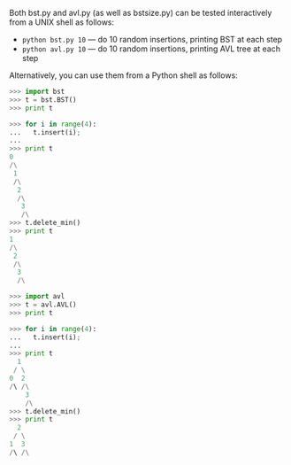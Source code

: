 Both bst.py and avl.py (as well as bstsize.py) can be tested interactively from a UNIX shell as follows:

* `python bst.py 10` — do 10 random insertions, printing BST at each step
* `python avl.py 10` — do 10 random insertions, printing AVL tree at each step


Alternatively, you can use them from a Python shell as follows:

```python
>>> import bst
>>> t = bst.BST()
>>> print t

>>> for i in range(4):
...   t.insert(i);
...
>>> print t
0
/\
 1
 /\
  2
  /\
   3
   /\
>>> t.delete_min()
>>> print t
1
/\
 2
 /\
  3
  /\
```

  
```python
>>> import avl
>>> t = avl.AVL()
>>> print t

>>> for i in range(4):
...   t.insert(i);
...
>>> print t
  1
 / \
0  2
/\ /\
    3
    /\
>>> t.delete_min()
>>> print t
  2
 / \
1  3
/\ /\
```
